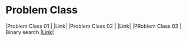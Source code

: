 # Problem Class

|Problem Class 01  |  |Link|
|Problem Class 02  |  |Link|
|PRoblem Class 03  | Binary search |[Link](https://github.com/HadeelDaragmeh158/reading-notes/tree/main/Problem%20Classes/ProblemCLass03)|

